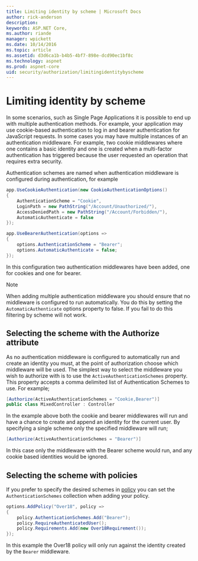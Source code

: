 ```yaml
---
title: Limiting identity by scheme | Microsoft Docs
author: rick-anderson
description: 
keywords: ASP.NET Core,
ms.author: riande
manager: wpickett
ms.date: 10/14/2016
ms.topic: article
ms.assetid: d3d6ca1b-b4b5-4bf7-898e-dcd90ec1bf8c
ms.technology: aspnet
ms.prod: aspnet-core
uid: security/authorization/limitingidentitybyscheme
---
```

# Limiting identity by scheme

<a name=security-authorization-limiting-by-scheme></a>

In some scenarios, such as Single Page Applications it is possible to end up with multiple authentication methods. For example, your application may use cookie-based authentication to log in and bearer authentication for JavaScript requests. In some cases you may have multiple instances of an authentication middleware. For example, two cookie middlewares where one contains a basic identity and one is created when a multi-factor authentication has triggered because the user requested an operation that requires extra security.

Authentication schemes are named when authentication middleware is configured during authentication, for example

````csharp
app.UseCookieAuthentication(new CookieAuthenticationOptions()
{
    AuthenticationScheme = "Cookie",
    LoginPath = new PathString("/Account/Unauthorized/"),
    AccessDeniedPath = new PathString("/Account/Forbidden/"),
    AutomaticAuthenticate = false
});

app.UseBearerAuthentication(options =>
{
    options.AuthenticationScheme = "Bearer";
    options.AutomaticAuthenticate = false;
});
````

In this configuration two authentication middlewares have been added, one for cookies and one for bearer.

>[!NOTE]
>When adding multiple authentication middleware you should ensure that no middleware is configured to run automatically. You do this by setting the `AutomaticAuthenticate` options property to false. If you fail to do this filtering by scheme will not work.

## Selecting the scheme with the Authorize attribute

As no authentication middleware is configured to automatically run and create an identity you must, at the point of authorization choose which middleware will be used. The simplest way to select the middleware you wish to authorize with is to use the `ActiveAuthenticationSchemes` property. This property accepts a comma delimited list of Authentication Schemes to use. For example;

````csharp
[Authorize(ActiveAuthenticationSchemes = "Cookie,Bearer")]
public class MixedController : Controller
````

In the example above both the cookie and bearer middlewares will run and have a chance to create and append an identity for the current user. By specifying a single scheme only the specified middleware will run;

````csharp
[Authorize(ActiveAuthenticationSchemes = "Bearer")]
````

In this case only the middleware with the Bearer scheme would run, and any cookie based identities would be ignored.

## Selecting the scheme with policies

If you prefer to specify the desired schemes in [policy](policies.md#security-authorization-policies-based) you can set the `AuthenticationSchemes` collection when adding your policy.

````csharp
options.AddPolicy("Over18", policy =>
{
    policy.AuthenticationSchemes.Add("Bearer");
    policy.RequireAuthenticatedUser();
    policy.Requirements.Add(new Over18Requirement());
});
````

In this example the Over18 policy will only run against the identity created by the `Bearer` middleware.
